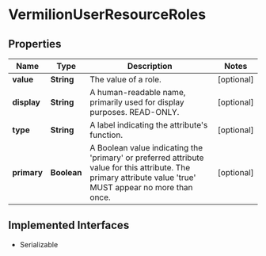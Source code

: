 

# VermilionUserResourceRoles


## Properties

Name | Type | Description | Notes
------------ | ------------- | ------------- | -------------
**value** | **String** | The value of a role. |  [optional]
**display** | **String** | A human-readable name, primarily used for display purposes. READ-ONLY. |  [optional]
**type** | **String** | A label indicating the attribute&#39;s function. |  [optional]
**primary** | **Boolean** | A Boolean value indicating the &#39;primary&#39; or preferred attribute value for this attribute.  The primary attribute value &#39;true&#39; MUST appear no more than once. |  [optional]


## Implemented Interfaces

* Serializable


